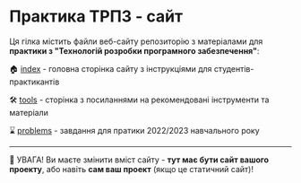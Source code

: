 # Практика ТРПЗ - сайт

Ця гілка містить файли веб-сайту репозиторію з матеріалами для **практики з "Технологій розробки програмного забезпечення"**:

🏠 [index](index.md) - головна сторінка сайту з інструкціями для студентів-практикантів

🛠 [tools](tools.md) - сторінка з посиланнями на рекомендовані інструменти та матеріали

⌛️ [problems](problems.md) - завдання для пратики 2022/2023 навчального року

---

:triangular_flag_on_post: УВАГА! Ви маєте змінити вміст сайту - **тут має бути сайт вашого проекту**, або навіть **сам ваш проект** (якщо це статичний сайт)!